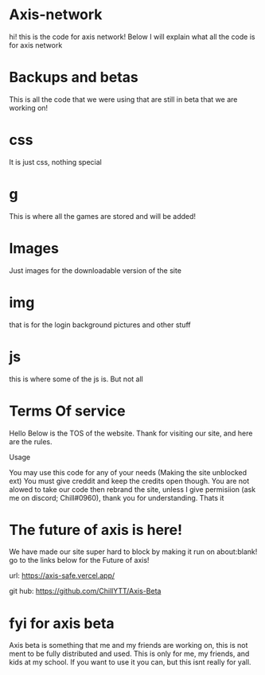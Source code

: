# Axis-network
hi! this is the code for axis network! Below I will explain what all the code is for axis network

# Backups and betas
This is all the code that we were using that are still in beta that we are working on!

# css
It is just css, nothing special

# g
This is where all the games are stored and will be added!

# Images
Just images for the downloadable version of the site

# img
that is for the login background pictures and other stuff

# js
this is where some of the js is. But not all


# Terms Of service


Hello Below is the TOS of the website. Thank for visiting our site, and here are the rules.

Usage

You may use this code for any of your needs (Making the site unblocked ext) You must give creddit and keep the credits open though. You are not alowed to take our code then rebrand the site, unless I give permisiion (ask me on discord; Chill#0960), thank you for understanding. Thats it

# The future of axis is here!
We have made our site super hard to block by making it run on about:blank! go to the links below for the Future of axis! 

url: https://axis-safe.vercel.app/

git hub: https://github.com/ChillYTT/Axis-Beta

# fyi for axis beta
Axis beta is something that me and my friends are working on, this is not ment to be fully distributed and used. This is only for me, my friends, and kids at my school. If you want to use it you can, but this isnt really for yall.
